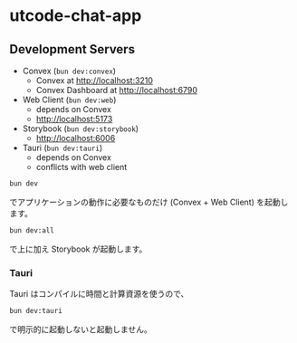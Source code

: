 # utcode-chat-app

## Development Servers

- Convex (`bun dev:convex`)
  - Convex at <http://localhost:3210>
  - Convex Dashboard at <http://localhost:6790>
- Web Client (`bun dev:web`)
  - depends on Convex
  - <http://localhost:5173>
- Storybook (`bun dev:storybook`)
  - <http://localhost:6006>
- Tauri (`bun dev:tauri`)
  - depends on Convex
  - conflicts with web client

```sh
bun dev
```

でアプリケーションの動作に必要なものだけ (Convex + Web Client) を起動します。

```sh
bun dev:all
```

で上に加え Storybook が起動します。

### Tauri

Tauri はコンパイルに時間と計算資源を使うので、

```sh
bun dev:tauri
```

で明示的に起動しないと起動しません。
